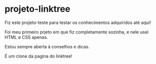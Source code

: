 # projeto-linktree
Fiz este projeto-teste para testar  os conhecimentos adquiridos até aqui!

Foi meu primeiro prjeto em que fiz completamente sozinha, e nele usei HTML e CSS apenas.

Estou sempre aberta à conselhos e dicas.

É um clone da  pagina do linktree!

